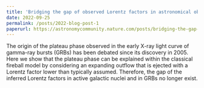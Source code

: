 ```yaml
---
title: 'Bridging the gap of observed Lorentz factors in astronomical objects'
date: 2022-09-25
permalink: /posts/2022-blog-post-1
paperurl: https://astronomycommunity.nature.com/posts/bridging-the-gap-of-observed-lorentz-factors-in-astronomical-objects
---
```


The origin of the plateau phase observed in the early X-ray light curve of gamma-ray bursts (GRBs) has been debated since its discovery in 2005. Here we show that the plateau phase can be explained within the classical fireball model by considering an expanding outflow that is ejected with a Lorentz factor lower than typically assumed. Therefore, the gap of the inferred Lorentz factors in active galactic nuclei and in GRBs no longer exist. 

